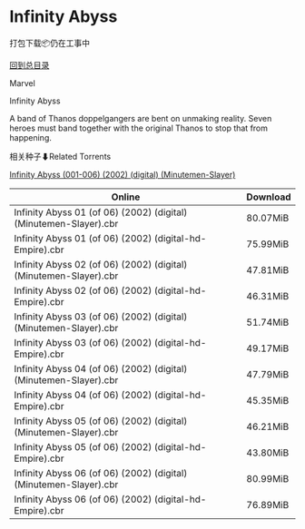 # Infinity Abyss

打包下载📦仍在工事中

[回到总目录](/Catalogs.md)

Marvel

Infinity Abyss

A band of Thanos doppelgangers are bent on unmaking reality. Seven heroes must band together with the original Thanos to stop that from happening.





相关种子⬇Related Torrents

[Infinity Abyss (001-006) (2002) (digital) (Minutemen-Slayer)](https://github.com/alicewish/markdown/blob/master/torrent/Infinity-Abyss--001-006---2002---digital---Minutemen-Slayer.md)

Online | Download
--- | ---
Infinity Abyss 01 (of 06) (2002) (digital) (Minutemen-Slayer).cbr | 80.07MiB
Infinity Abyss 01 (of 06) (2002) (digital-hd-Empire).cbr | 75.99MiB
Infinity Abyss 02 (of 06) (2002) (digital) (Minutemen-Slayer).cbr | 47.81MiB
Infinity Abyss 02 (of 06) (2002) (digital-hd-Empire).cbr | 46.31MiB
Infinity Abyss 03 (of 06) (2002) (digital) (Minutemen-Slayer).cbr | 51.74MiB
Infinity Abyss 03 (of 06) (2002) (digital-hd-Empire).cbr | 49.17MiB
Infinity Abyss 04 (of 06) (2002) (digital) (Minutemen-Slayer).cbr | 47.79MiB
Infinity Abyss 04 (of 06) (2002) (digital-hd-Empire).cbr | 45.35MiB
Infinity Abyss 05 (of 06) (2002) (digital) (Minutemen-Slayer).cbr | 46.21MiB
Infinity Abyss 05 (of 06) (2002) (digital-hd-Empire).cbr | 43.80MiB
Infinity Abyss 06 (of 06) (2002) (digital) (Minutemen-Slayer).cbr | 80.99MiB
Infinity Abyss 06 (of 06) (2002) (digital-hd-Empire).cbr | 76.89MiB